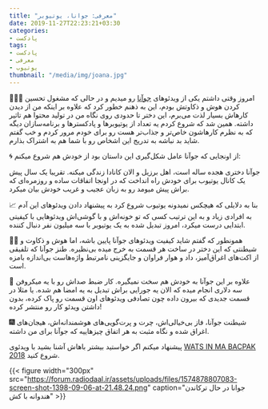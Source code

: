 ```yaml
---
title: "معرفی: جوانا، یوتیوبر"
date: 2019-11-27T22:23:21+03:30
categories:
- پادکست
tags:
- پادکست
- معرفی
- یوتیوب
thumbnail: "/media/img/joana.jpg"
---
```

🧙🏼‍♂️
امروز وقتی داشتم یکی از ویدئوهای [جوآنا](https://www.youtube.com/channel/UCkin59aR57-RgqvN04jHSIg) رو میدیم و در حالی که مشغول تحسین کردن هوش و ذکاوتش بودم، این به ذهنم خطور کرد که علاوه بر اینکه من از دیدن کارهاش بسیار لذت می‌برم، این دختر تا حدودی روی نگاه من در تولید محتوا هم تاثیر داشته. همین شد که شروع کردم یه تعداد از یوتیوبرها و پادکسترها و برنامه‌سازان دیگه که به نظرم کارهاشون خاص‌تر و جذاب‌تر هست رو برای خودم مرور کردم و خب گفتم شاید بد نباشه به تدریج این اشخاص رو با شما هم به اشتراک بذارم.

🌀 از اونجایی که جوآنا عامل شکل‌گیری این داستان بود از خودش هم شروع میکنم:

جوآنا دختری هجده ساله است، اهل برزیل و الان کانادا زندگی میکنه. تقریبا یک سال پیش یک کانال یوتیوب برای خودش راه انداخت که در اونجا اتفاقات ساده و روزمره‌ای که براش پیش میومد رو به زبان عجیب و غریب خودش بیان میکرد.

📈 بنا به دلایلی که هیچکس نمیدونه یوتیوب شروع کرد به پیشنهاد دادن ویدئوهای این آدم به افرادی زیاد و به این ترتیب کسی که تو خونه‌اش و با گوشی‌اش ویدئوهایی با کیفیتی ابتدایی درست میکرد، امروز تبدیل شده به یک یوتیوبر با سه میلیون نفر دنبال کننده.

🦸‍♀️ همونطور که گفتم شاید کیفیت ویدئوهای جوآنا پایین باشه، اما هوش و ذکاوت و شیطنتی که این دختر در ساخت هر قسمت به خرج میده بی‌نظیره. طنز جوآنا که تلفیقی از اکت‌های اغراق‌آمیز، داد و هوار فراوان و جایگزینی نامرتبط واژه‌هاست بی‌اندازه بامزه است.

🎤 علاوه بر این جوآنا به خودش هم سخت نمیگیره. کار ضبط صداش رو با یه میکروفن سه دلاری انجام میده که الان یه جورایی براش تبدیل به یه امضا هم شده. یا مثلا در قسمت جدیدی که بیرون داده چون تصادفی ویدئوهای اون قسمت رو پاک کرده، بدون داشتن ویدئو کار رو منتشر کرده!

🎆 شیطنت جوآنا، فاز بی‌خیالی‌اش، چرت و پرت‌گویی‌های هوشمندانه‌اش، هیجان‌های اغراق شده و نگاه مثبت به هر اتفاق چیزهاییه که جوآنا برای من داشته.

پیشنهاد میکنم اگر خواستید بیشتر باهاش آشنا بشید با ویدئوی [WATS IN MA BACPAK 2018](https://www.youtube.com/watch?v=4YAGZH8yrfo) شروع کنید.

{{< figure width="300px" src="https://forum.radiodaal.ir/assets/uploads/files/1574878807083-screen-shot-1398-09-06-at-21.48.24.png" caption="جوانا در حال ترکاندن هندوانه با کش" >}}
